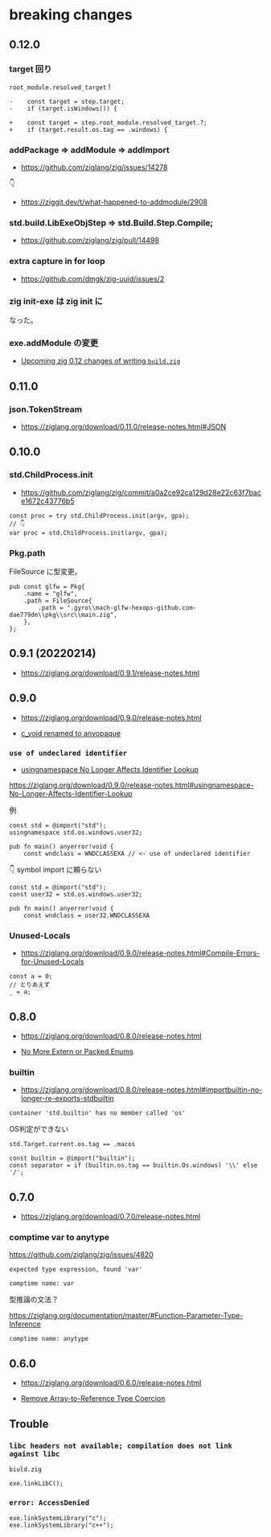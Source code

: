 # breaking changes

## 0.12.0

### target 回り

`root_module.resolved_target` !

```zig
-    const target = step.target;
-    if (target.isWindows()) {

+    const target = step.root_module.resolved_target.?;
+    if (target.result.os.tag == .windows) {
```

### addPackage => addModule => addImport

- https://github.com/ziglang/zig/issues/14278

👇

- https://ziggit.dev/t/what-happened-to-addmodule/2908

### std.build.LibExeObjStep => std.Build.Step.Compile;

- https://github.com/ziglang/zig/pull/14498

### extra capture in for loop

- https://github.com/dmgk/zig-uuid/issues/2

### zig init-exe は zig init に

なった。

### exe.addModule の変更

- [Upcoming zig 0.12 changes of writing `build.zig`](https://zig.news/liyu1981/upcoming-zig-012-changes-of-writing-buildzig-1hb7)

## 0.11.0

### json.TokenStream

- https://ziglang.org/download/0.11.0/release-notes.html#JSON

## 0.10.0

### std.ChildProcess.init

- https://github.com/ziglang/zig/commit/a0a2ce92ca129d28e22c63f7bace1672c43776b5

```zig
const proc = try std.ChildProcess.init(argv, gpa);
// 👇
var proc = std.ChildProcess.init(argv, gpa);
```

### Pkg.path

FileSource に型変更。

```zig
pub const glfw = Pkg{
    .name = "glfw",
    .path = FileSource{
        .path = ".gyro\\mach-glfw-hexops-github.com-dae779de\\pkg\\src\\main.zig",
    },
};
```

## 0.9.1 (20220214)

- https://ziglang.org/download/0.9.1/release-notes.html

## 0.9.0

- https://ziglang.org/download/0.9.0/release-notes.html

- [c_void renamed to anyopaque](https://ziglang.org/download/0.9.0/release-notes.html#c_void-renamed-to-anyopaque)

### `use of undeclared identifier`

- [usingnamespace No Longer Affects Identifier Lookup](https://ziglang.org/download/0.9.0/release-notes.html#usingnamespace-No-Longer-Affects-Identifier-Lookup)

https://ziglang.org/download/0.9.0/release-notes.html#usingnamespace-No-Longer-Affects-Identifier-Lookup

例

```zig
const std = @import("std");
usingnamespace std.os.windows.user32;

pub fn main() anyerror!void {
    const wndclass = WNDCLASSEXA // <- use of undeclared identifier
```

👇 symbol import に頼らない

```zig
const std = @import("std");
const user32 = std.os.windows.user32;

pub fn main() anyerror!void {
    const wndclass = user32.WNDCLASSEXA
```

### Unused-Locals

- https://ziglang.org/download/0.9.0/release-notes.html#Compile-Errors-for-Unused-Locals

```zig
const a = 0;
// とりあえず
_ = a;
```

## 0.8.0

- https://ziglang.org/download/0.8.0/release-notes.html

- [No More Extern or Packed Enums](https://ziglang.org/download/0.8.0/release-notes.html#No-More-Extern-or-Packed-Enums)

### builtin

- https://ziglang.org/download/0.8.0/release-notes.html#importbuiltin-no-longer-re-exports-stdbuiltin

`container 'std.builtin' has no member called 'os'`

OS判定ができない

```
std.Target.current.os.tag == .macos
```

```
const builtin = @import("builtin");
const separator = if (builtin.os.tag == builtin.Os.windows) '\\' else '/';
```

## 0.7.0

- https://ziglang.org/download/0.7.0/release-notes.html

### comptime var to anytype

https://github.com/ziglang/zig/issues/4820

`expected type expression, found 'var'`

```
comptime name: var
```

型推論の文法？

https://ziglang.org/documentation/master/#Function-Parameter-Type-Inference

```
comptime name: anytype
```

## 0.6.0

- https://ziglang.org/download/0.6.0/release-notes.html

- [Remove Array-to-Reference Type Coercion](https://ziglang.org/download/0.6.0/release-notes.html#Remove-Array-to-Reference-Type-Coercion)

## Trouble

### `libc headers not available; compilation does not link against libc`

`biuld.zig`

```zig
exe.linkLibC();
```

### `error: AccessDenied`

```zig
exe.linkSystemLibrary("c");
exe.linkSystemLibrary("c++");
```
